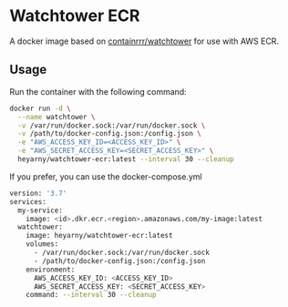 # Watchtower ECR
A docker image based on [containrrr/watchtower](https://github.com/containrrr/watchtower) for use with AWS ECR.

## Usage
Run the container with the following command:
```bash
docker run -d \
  --name watchtower \
  -v /var/run/docker.sock:/var/run/docker.sock \
  -v /path/to/docker-config.json:/config.json \
  -e "AWS_ACCESS_KEY_ID=<ACCESS_KEY_ID>" \
  -e "AWS_SECRET_ACCESS_KEY=<SECRET_ACCESS_KEY>" \
  heyarny/watchtower-ecr:latest --interval 30 --cleanup
```

If you prefer, you can use the docker-compose.yml
```bash
version: '3.7'
services:
  my-service:
    image: <id>.dkr.ecr.<region>.amazonaws.com/my-image:latest
  watchtower:
    image: heyarny/watchtower-ecr:latest
    volumes:
      - /var/run/docker.sock:/var/run/docker.sock
      - /path/to/docker-config.json:/config.json
    environment:
      AWS_ACCESS_KEY_ID: <ACCESS_KEY_ID>
      AWS_SECRET_ACCESS_KEY: <SECRET_ACCESS_KEY>
    command: --interval 30 --cleanup
```
